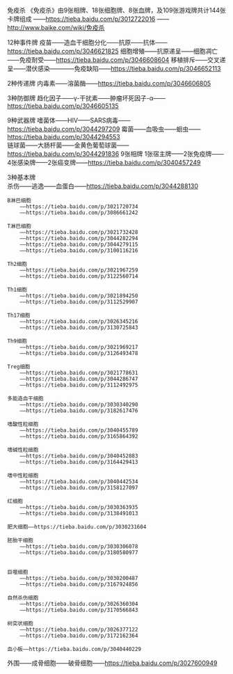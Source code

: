 免疫杀
	《免疫杀》由9张相牌、18张细胞牌、8张血牌，及109张游戏牌共计144张卡牌组成
		——https://tieba.baidu.com/p/3012722016
		——http://www.baike.com/wiki/免疫杀

12种事件牌
	疫苗——造血干细胞分化——抗原——抗体——https://tieba.baidu.com/p/3046621825
	细胞增殖——抗原递呈——细胞凋亡——免疫耐受——https://tieba.baidu.com/p/3046608604
	移植排斥——交叉递呈——潜伏感染————免疫缺陷——https://tieba.baidu.com/p/3046652113

2种传递牌
	内毒素——溶菌酶——https://tieba.baidu.com/p/3046606805

3种防御牌
	趋化因子——γ-干扰素——肿瘤坏死因子-α——https://tieba.baidu.com/p/3046605135

9种武器牌
	嗜菌体——HIV——SARS病毒——https://tieba.baidu.com/p/3044297209
	霉菌——血吸虫——蛔虫——https://tieba.baidu.com/p/3044294553	
	链球菌——大肠杆菌——金黄色葡萄球菌——https://tieba.baidu.com/p/3044291836
9张相牌
	1张宿主牌——2张免疫牌——4张感染牌——2张癌变牌——https://tieba.baidu.com/p/3040457249	

3种基本牌	
	杀伤——逃逸——血蛋白——https://tieba.baidu.com/p/3044288130

	B淋巴细胞
		——https://tieba.baidu.com/p/3021720734
		——https://tieba.baidu.com/p/3086661242

	T淋巴细胞
		——https://tieba.baidu.com/p/3021732428
		——https://tieba.baidu.com/p/3044282294
		——https://tieba.baidu.com/p/3044279115
		——https://tieba.baidu.com/p/3100116216

	Th2细胞
		——https://tieba.baidu.com/p/3021967259
		——https://tieba.baidu.com/p/3122560714

	Th1细胞
		——https://tieba.baidu.com/p/3021894250
		——https://tieba.baidu.com/p/3112529907

	Th17细胞
		——https://tieba.baidu.com/p/3026345216
		——https://tieba.baidu.com/p/3130725843

	Th9细胞
		——https://tieba.baidu.com/p/3021969217	
		——https://tieba.baidu.com/p/3126493478

	Treg细胞
		——https://tieba.baidu.com/p/3021778631
		——https://tieba.baidu.com/p/3044286747
		——https://tieba.baidu.com/p/3112492975

	多能造血干细胞
		——https://tieba.baidu.com/p/3030340290
		——https://tieba.baidu.com/p/3182617476

	嗜酸性粒细胞
		——https://tieba.baidu.com/p/3040455789
		——https://tieba.baidu.com/p/3165864392

	嗜碱性粒细胞
		——https://tieba.baidu.com/p/3040452883
		——https://tieba.baidu.com/p/3164429413

	嗜中性粒细胞
		——https://tieba.baidu.com/p/3040442534
		——https://tieba.baidu.com/p/3158127097

	红细胞
		——https://tieba.baidu.com/p/3030363935
		——https://tieba.baidu.com/p/3138491013

	肥大细胞——https://tieba.baidu.com/p/3030231604

	胚胎干细胞
		——https://tieba.baidu.com/p/3030306078
		——https://tieba.baidu.com/p/3180580977


	巨噬细胞
		——https://tieba.baidu.com/p/3030200487
		——https://tieba.baidu.com/p/3167924856

	自然杀伤细胞
		——https://tieba.baidu.com/p/3026360304
		——https://tieba.baidu.com/p/3170566843

	树突状细胞
		——https://tieba.baidu.com/p/3026377122
		——https://tieba.baidu.com/p/3172162364

	血小板——https://tieba.baidu.com/p/3040440229	

外围——成骨细胞——破骨细胞——https://tieba.baidu.com/p/3027600949	
